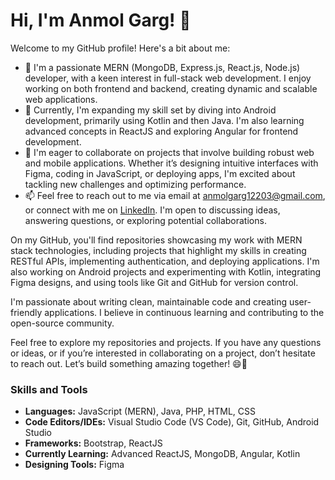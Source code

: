 # Hi, I'm Anmol Garg! 👋

Welcome to my GitHub profile! Here's a bit about me:

- 👀 I'm a passionate MERN (MongoDB, Express.js, React.js, Node.js) developer, with a keen interest in full-stack web development. I enjoy working on both frontend and backend, creating dynamic and scalable web applications.
- 🌱 Currently, I'm expanding my skill set by diving into Android development, primarily using Kotlin and then Java. I'm also learning advanced concepts in ReactJS and exploring Angular for frontend development. 
- 💞️ I'm eager to collaborate on projects that involve building robust web and mobile applications. Whether it’s designing intuitive interfaces with Figma, coding in JavaScript, or deploying apps, I'm excited about tackling new challenges and optimizing performance.
- 📫 Feel free to reach out to me via email at anmolgarg12203@gmail.com, or connect with me on [LinkedIn](https://www.linkedin.com/in/garg-anmol). I'm open to discussing ideas, answering questions, or exploring potential collaborations.

On my GitHub, you'll find repositories showcasing my work with MERN stack technologies, including projects that highlight my skills in creating RESTful APIs, implementing authentication, and deploying applications. I'm also working on Android projects and experimenting with Kotlin, integrating Figma designs, and using tools like Git and GitHub for version control.

I'm passionate about writing clean, maintainable code and creating user-friendly applications. I believe in continuous learning and contributing to the open-source community. 

Feel free to explore my repositories and projects. If you have any questions or ideas, or if you’re interested in collaborating on a project, don’t hesitate to reach out. Let’s build something amazing together! 😄🚀

### Skills and Tools
- **Languages:** JavaScript (MERN), Java, PHP, HTML, CSS
- **Code Editors/IDEs:** Visual Studio Code (VS Code), Git, GitHub, Android Studio
- **Frameworks:** Bootstrap, ReactJS
- **Currently Learning:** Advanced ReactJS, MongoDB, Angular, Kotlin
- **Designing Tools:** Figma
